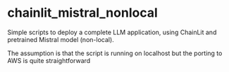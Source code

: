 # chainlit_mistral_nonlocal

Simple scripts to deploy a complete LLM application, using ChainLit and pretrained Mistral model (non-local).

The assumption is that the script is running on localhost but the porting to AWS is quite straightforward
